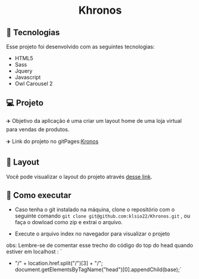 <h1 align="center">
  Khronos
</h1>

## 🚀 Tecnologias

Esse projeto foi desenvolvido com as seguintes tecnologias:

- HTML5
- Sass
- Jquery
- Javascript
- Owl Carousel 2


## 💻 Projeto

✈️ Objetivo da aplicação é uma criar um layout home de uma loja virtual para vendas de produtos.

✈️ Link do projeto no gitPages:[Kronos](https://klsio22.github.io/Khronos/)

## 🔖 Layout

Você pode visualizar o layout do projeto através [desse link](https://xd.adobe.com/view/9d414b12-87d1-4d69-a0f2-25089c8496e3-c812/screen/4a7c9cc9-580b-4078-896b-2a101513c10e/).



##  📜 Como executar

- Caso tenha o git instalado na máquina, clone o repositório com o seguinte comando `git clone git@github.com:klsio22/Khronos.git` , ou faça o dowload como zip e extrai o arquivo.
  
- Execute o arquivo index no navegador para visualizar o projeto
  
obs: Lembre-se de comentar esse trecho do código do top do head quando estiver em localhost : `
   + "/" + location.href.split("/")[3] + "/";
    document.getElementsByTagName("head")[0].appendChild(base);`




